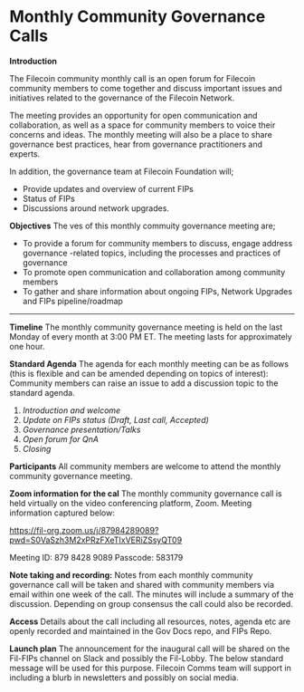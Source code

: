 # Monthly Community Governance Calls 

**Introduction**

The Filecoin community monthly call is an open forum for Filecoin community members to come together and discuss important issues and initiatives related to the governance of the Filecoin Network. 

The meeting provides an opportunity for open communication and collaboration, as well as a space for community members to voice their concerns and ideas. The monthly meeting will also be a place to share governance best practices, hear from governance practitioners and experts. 

In addition, the governance team at Filecoin Foundation will; 
* Provide updates and overview of current FIPs
* Status of FIPs 
* Discussions around network upgrades. 

**Objectives**
The ves of this monthly commuity governance meeting are; 

* To provide a forum for community members to discuss, engage address governance -related topics, including the processes and practices of governance
* To promote open communication and collaboration among community members
* To gather and share information about ongoing FIPs, Network Upgrades and FIPs pipeline/roadmap



---
**Timeline**
The monthly community governance meeting is held on the last Monday of every month at 3:00 PM ET. The meeting lasts for approximately one hour.

**Standard Agenda**
The agenda for each monthly meeting can be as follows (this is flexible and can be amended depending on topics of interest): Community members can raise an issue to add a discussion topic to the standard agenda. 

1. *Introduction and welcome*
1. *Update on FIPs status (Draft, Last call, Accepted)*
1. *Governance presentation/Talks*
1. *Open forum for QnA*
1. *Closing*

**Participants**
All community members are welcome to attend the monthly community governance meeting. 

**Zoom information for the cal**
The monthly community governance call is held virtually on the video conferencing platform, Zoom. Meeting  information captured below: 

https://fil-org.zoom.us/j/87984289089?pwd=S0VaSzh3M2xPRzFXeTIxVERiZSsyQT09

Meeting ID: 879 8428 9089
Passcode: 583179

**Note taking and recording:** 
Notes from each monthly community governance call will be taken and shared with community members via email within one week of the call. The minutes will include a summary of the discussion. Depending on group consensus the call could also be recorded. 

**Access**
Details about the call including all resources, notes, agenda etc are openly recorded and maintained in the Gov Docs repo, and FIPs Repo. 

**Launch plan**
The announcement for the inaugural call will be shared on the Fil-FIPs channel on Slack and possibly the Fil-Lobby. The below standard message will be used for this purpose. 
Filecoin Comms team will support in including a blurb in newsletters and possibly on social media. 

